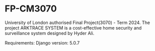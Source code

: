 # FP-CM3070
University of London authorised Final Project(3070) - Term 2024. 
The project ARKTRACE SYSTEM is a cost-effective home security and surveillance system designed by Hyder Ali.

Requirements:
    Django version: 5.0.7
